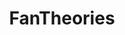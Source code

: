 ---
title: FanTheories
crosslinks:
- youtubefactsbot
- ShittyFanTheories
- youtubot
- StarWars
- asoiaf
- gameofthrones
- kidshowsfantheories
- u_imguralbumbot
- xkcd
- rickandmorty
- Headcanon
- marvelstudios
- FlashTV
- shittyfantheories
- PrequelMemes
- AskScienceFiction
- IAmA
- harrypotter
- EmpireDidNothingWrong
- teslore
---
